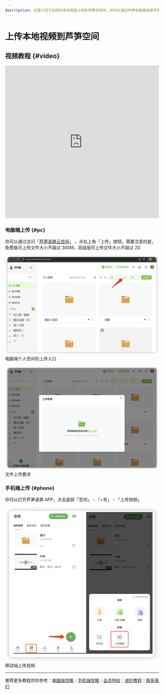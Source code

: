 ```yaml
---
description: 这里介绍了如何将本地视频上传到芦笋空间内，你可以通过芦笋电脑端或者手机端上传
---
```


# 上传本地视频到芦笋空间

## 视频教程 {#video}

<iframe src="https://lusun.com/embed/?id=0ycmmayPeOm" width="100%" height="500px" scrolling="no" border="0" frameborder="no" framespacing="0" allowfullscreen="true"></iframe>

### 电脑端上传 {#pc}

你可以通过访问「[芦笋录屏云空间](https://lusun.com/dashboard/videos)」 ，点右上角「上传」按钮，需要注意的是，免费版可上传文件大小不超过 300M，高级版可上传文件大小不超过 2G

<ImgCenter><img src="../public/.gitbook/assets/uploadfile.png" alt=""></ImgCenter>
<ImgDesc>电脑端个人空间的上传入口</ImgDesc>

<ImgCenter><img src="../public/.gitbook/assets/uploadpage.png" alt=""></ImgCenter>
<ImgDesc>文件上传要求</ImgDesc>

### 手机端上传 {#phone}

你可以打开芦笋录屏 APP，点击底部「空间」 - 「+号」 - 「上传视频」

<ImgCenter><img src="../public/.gitbook/assets/mobileupload.png" alt=""></ImgCenter>
<ImgDesc>移动端上传视频</ImgDesc>

***

推荐更多教程供你参考：[电脑端攻略](../basic/pc.md)｜[手机端攻略](../basic/phone.md)｜[会员特权](../basic/vip.md)｜[进阶教程](./)｜[联系我们](../contact.md)
